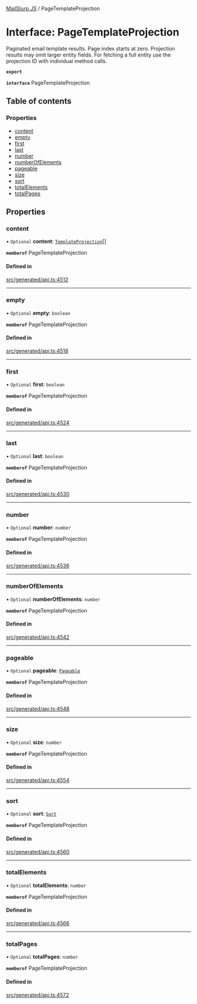 [MailSlurp JS](../README.md) / PageTemplateProjection

# Interface: PageTemplateProjection

Paginated email template results. Page index starts at zero. Projection results may omit larger entity fields. For fetching a full entity use the projection ID with individual method calls.

**`export`**

**`interface`** PageTemplateProjection

## Table of contents

### Properties

- [content](PageTemplateProjection.md#content)
- [empty](PageTemplateProjection.md#empty)
- [first](PageTemplateProjection.md#first)
- [last](PageTemplateProjection.md#last)
- [number](PageTemplateProjection.md#number)
- [numberOfElements](PageTemplateProjection.md#numberofelements)
- [pageable](PageTemplateProjection.md#pageable)
- [size](PageTemplateProjection.md#size)
- [sort](PageTemplateProjection.md#sort)
- [totalElements](PageTemplateProjection.md#totalelements)
- [totalPages](PageTemplateProjection.md#totalpages)

## Properties

### content

• `Optional` **content**: [`TemplateProjection`](TemplateProjection.md)[]

**`memberof`** PageTemplateProjection

#### Defined in

[src/generated/api.ts:4512](https://github.com/mailslurp/mailslurp-client/blob/6bcf839/src/generated/api.ts#L4512)

___

### empty

• `Optional` **empty**: `boolean`

**`memberof`** PageTemplateProjection

#### Defined in

[src/generated/api.ts:4518](https://github.com/mailslurp/mailslurp-client/blob/6bcf839/src/generated/api.ts#L4518)

___

### first

• `Optional` **first**: `boolean`

**`memberof`** PageTemplateProjection

#### Defined in

[src/generated/api.ts:4524](https://github.com/mailslurp/mailslurp-client/blob/6bcf839/src/generated/api.ts#L4524)

___

### last

• `Optional` **last**: `boolean`

**`memberof`** PageTemplateProjection

#### Defined in

[src/generated/api.ts:4530](https://github.com/mailslurp/mailslurp-client/blob/6bcf839/src/generated/api.ts#L4530)

___

### number

• `Optional` **number**: `number`

**`memberof`** PageTemplateProjection

#### Defined in

[src/generated/api.ts:4536](https://github.com/mailslurp/mailslurp-client/blob/6bcf839/src/generated/api.ts#L4536)

___

### numberOfElements

• `Optional` **numberOfElements**: `number`

**`memberof`** PageTemplateProjection

#### Defined in

[src/generated/api.ts:4542](https://github.com/mailslurp/mailslurp-client/blob/6bcf839/src/generated/api.ts#L4542)

___

### pageable

• `Optional` **pageable**: [`Pageable`](Pageable.md)

**`memberof`** PageTemplateProjection

#### Defined in

[src/generated/api.ts:4548](https://github.com/mailslurp/mailslurp-client/blob/6bcf839/src/generated/api.ts#L4548)

___

### size

• `Optional` **size**: `number`

**`memberof`** PageTemplateProjection

#### Defined in

[src/generated/api.ts:4554](https://github.com/mailslurp/mailslurp-client/blob/6bcf839/src/generated/api.ts#L4554)

___

### sort

• `Optional` **sort**: [`Sort`](Sort.md)

**`memberof`** PageTemplateProjection

#### Defined in

[src/generated/api.ts:4560](https://github.com/mailslurp/mailslurp-client/blob/6bcf839/src/generated/api.ts#L4560)

___

### totalElements

• `Optional` **totalElements**: `number`

**`memberof`** PageTemplateProjection

#### Defined in

[src/generated/api.ts:4566](https://github.com/mailslurp/mailslurp-client/blob/6bcf839/src/generated/api.ts#L4566)

___

### totalPages

• `Optional` **totalPages**: `number`

**`memberof`** PageTemplateProjection

#### Defined in

[src/generated/api.ts:4572](https://github.com/mailslurp/mailslurp-client/blob/6bcf839/src/generated/api.ts#L4572)

